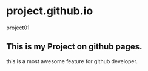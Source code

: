 # project.github.io
project01
<!DOCTYPE html>
<html>
  <head>
    <title>project</title>
  </head>
  <body>
    <h2>This is my Project on github pages.</h2>
    <p>this is a most awesome feature for github developer.</p>
  </body>
  </html>
